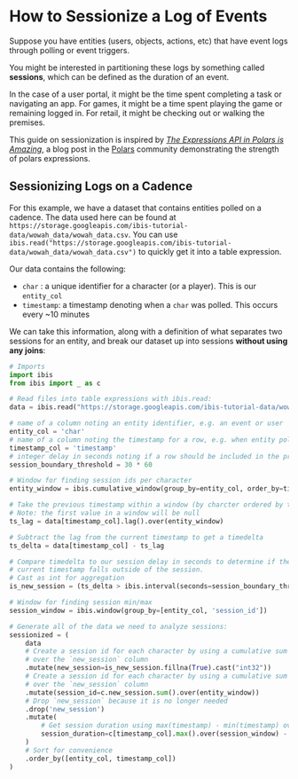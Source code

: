 # How to Sessionize a Log of Events

Suppose you have entities (users, objects, actions, etc) that have event logs through polling or event triggers.

You might be interested in partitioning these logs by something called **sessions**, which can be defined as the duration of an event.

In the case of a user portal, it might be the time spent completing a task or navigating an app.
For games, it might be a time spent playing the game or remaining logged in.
For retail, it might be checking out or walking the premises.

This guide on sessionization is inspired by [_The Expressions API in Polars is Amazing_](https://www.pola.rs/posts/the-expressions-api-in-polars-is-amazing/),
a blog post in the [Polars](https://www.pola.rs/) community demonstrating the strength of polars expressions.

## Sessionizing Logs on a Cadence

For this example, we have a dataset that contains entities polled on a cadence.
The data used here can be found at `https://storage.googleapis.com/ibis-tutorial-data/wowah_data/wowah_data.csv`.
You can use `ibis.read("https://storage.googleapis.com/ibis-tutorial-data/wowah_data/wowah_data.csv")` to quickly get it into a table expression.

Our data contains the following:

- `char` : a unique identifier for a character (or a player). This is our `entity_col`
- `timestamp`: a timestamp denoting when a `char` was polled. This occurs every ~10 minutes

We can take this information, along with a definition of what separates two sessions for an entity, and break our dataset up into sessions **without using any joins**:

```python
# Imports
import ibis
from ibis import _ as c

# Read files into table expressions with ibis.read:
data = ibis.read("https://storage.googleapis.com/ibis-tutorial-data/wowah_data/wowah_data.csv", timestampformat='%m/%d/%y %H:%M:%S')

# name of a column noting an entity identifier, e.g. an event or user
entity_col = 'char'
# name of a column noting the timestamp for a row, e.g. when entity polled
timestamp_col = 'timestamp'
# integer delay in seconds noting if a row should be included in the previous session for an entity
session_boundary_threshold = 30 * 60

# Window for finding session ids per character
entity_window = ibis.cumulative_window(group_by=entity_col, order_by=timestamp_col)

# Take the previous timestamp within a window (by charcter ordered by timestamp):
# Note: the first value in a window will be null
ts_lag = data[timestamp_col].lag().over(entity_window)

# Subtract the lag from the current timestamp to get a timedelta
ts_delta = data[timestamp_col] - ts_lag

# Compare timedelta to our session delay in seconds to determine if the
# current timestamp falls outside of the session.
# Cast as int for aggregation
is_new_session = (ts_delta > ibis.interval(seconds=session_boundary_threshold))

# Window for finding session min/max
session_window = ibis.window(group_by=[entity_col, 'session_id'])

# Generate all of the data we need to analyze sessions:
sessionized = (
    data
    # Create a session id for each character by using a cumulative sum
    # over the `new_session` column
    .mutate(new_session=is_new_session.fillna(True).cast("int32"))
    # Create a session id for each character by using a cumulative sum
    # over the `new_session` column
    .mutate(session_id=c.new_session.sum().over(entity_window))
    # Drop `new_session` because it is no longer needed
    .drop('new_session')
    .mutate(
        # Get session duration using max(timestamp) - min(timestamp) over our window
        session_duration=c[timestamp_col].max().over(session_window) - c[timestamp_col].min().over(session_window)
    )
    # Sort for convenience
    .order_by([entity_col, timestamp_col])
)
```
